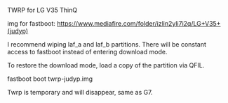 TWRP for LG V35 ThinQ

img for fastboot: https://www.mediafire.com/folder/izlin2yli7i2q/LG+V35+(judyp)

I recommend wiping laf_a and laf_b partitions. There will be constant access to fastboot instead of entering download mode.

To restore the download mode, load a copy of the partition via QFIL.

fastboot boot twrp-judyp.img 

Twrp is temporary and will disappear, same as G7.
